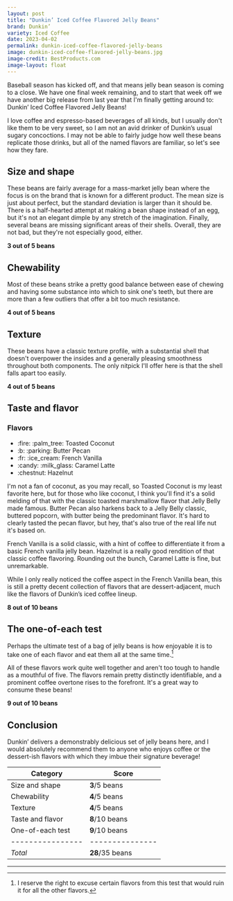 ```yaml
---
layout: post
title: "Dunkin’ Iced Coffee Flavored Jelly Beans"
brand: Dunkin’
variety: Iced Coffee
date: 2023-04-02
permalink: dunkin-iced-coffee-flavored-jelly-beans
image: dunkin-iced-coffee-flavored-jelly-beans.jpg
image-credit: BestProducts.com
image-layout: float
---
```



Baseball season has kicked off,
and that means jelly bean season is coming to a close.
We have one final week remaining, and to start that week off
we have another big release from last year that I'm finally getting around to:
Dunkin’ Iced Coffee Flavored Jelly Beans!

I love coffee and espresso-based beverages of all kinds,
but I usually don't like them to be very sweet,
so I am not an avid drinker of Dunkin’s usual sugary concoctions.
I may not be able to fairly judge how well these beans replicate those drinks,
but all of the named flavors are familiar, so let's see how they fare.


## Size and shape

These beans are fairly average for a mass-market jelly bean
where the focus is on the brand that is known for a different product.
The mean size is just about perfect,
but the standard deviation is larger than it should be.
There is a half-hearted attempt at making a bean shape instead of an egg,
but it's not an elegant dimple by any stretch of the imagination.
Finally, several beans are missing significant areas of their shells.
Overall, they are not bad, but they're not especially good, either.

**3 out of 5 beans**


## Chewability

Most of these beans strike a pretty good balance between ease of chewing
and having some substance into which to sink one's teeth,
but there are more than a few outliers that offer a bit too much resistance.

**4 out of 5 beans**


## Texture

These beans have a classic texture profile, with a substantial shell
that doesn't overpower the insides and a generally pleasing smoothness
throughout both components.
The only nitpick I'll offer here is that the shell falls apart too easily.

**4 out of 5 beans**


## Taste and flavor

<div class="inset">
    <h3>Flavors</h3>
    <ul class="emoji-list">
        <li>:fire: :palm_tree: Toasted Coconut</li>
        <li>:b: :parking: Butter Pecan</li>
        <li>:fr: :ice_cream: French Vanilla</li>
        <li>:candy: :milk_glass: Caramel Latte</li>
        <li>:chestnut: Hazelnut</li>
    </ul>
</div>

I'm not a fan of coconut, as you may recall,
so Toasted Coconut is my least favorite here,
but for those who like coconut, I think you'll find it's a solid melding of
that with the classic toasted marshmallow flavor that Jelly Belly made famous.
Butter Pecan also harkens back to a Jelly Belly classic,
buttered popcorn, with butter being the predominant flavor.
It's hard to clearly tasted the pecan flavor, but hey,
that's also true of the real life nut it's based on.

French Vanilla is a solid classic, with a hint of coffee
to differentiate it from a basic French vanilla jelly bean.
Hazelnut is a really good rendition of that classic coffee flavoring.
Rounding out the bunch, Caramel Latte is fine, but unremarkable.

While I only really noticed the coffee aspect in the French Vanilla bean,
this is still a pretty decent collection of flavors that are dessert-adjacent,
much like the flavors of Dunkin’s iced coffee lineup.

**8 out of 10 beans**


## The one-of-each test

Perhaps the ultimate test of a bag of jelly beans is how enjoyable it is
to take one of each flavor and eat them all at the same time.[^1]

All of these flavors work quite well together
and aren't too tough to handle as a mouthful of five.
The flavors remain pretty distinctly identifiable,
and a prominent coffee overtone rises to the forefront.
It's a great way to consume these beans!

**9 out of 10 beans**


## Conclusion

Dunkin’ delivers a demonstrably delicious set of jelly beans here,
and I would absolutely recommend them to anyone who enjoys coffee
or the dessert-ish flavors with which they imbue their signature beverage!

Category         | Score
---------------- | ---------------
Size and shape   | **3**/5 beans
Chewability      | **4**/5 beans
Texture          | **4**/5 beans
Taste and flavor | **8**/10 beans
One-of-each test | **9**/10 beans
---------------- | ---------------
_Total_          | **28**/35 beans


---

[^1]: I reserve the right to excuse certain flavors from this test that would ruin it for all the other flavors.
